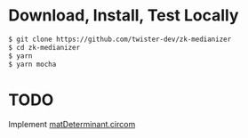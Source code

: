 # Download, Install, Test Locally
```sh
$ git clone https://github.com/twister-dev/zk-medianizer
$ cd zk-medianizer
$ yarn
$ yarn mocha
```

# TODO
Implement [matDeterminant.circom](./circuits/matDeterminant.circom)

